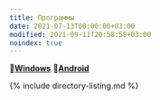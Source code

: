 ```yaml
---
title: Программы
date: 2021-07-13T00:00:00+03:00
modified: 2021-09-11T20:58:58+03:00
noindex: true
---
```


:pushpin:[**Windows**](./windows.md) 
:pushpin:[**Android**](./android.md)

{% include directory-listing.md %}

